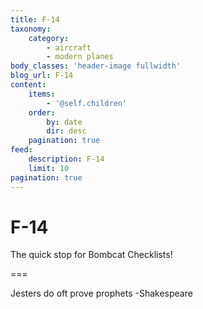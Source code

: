 ```yaml
---
title: F-14
taxonomy:
    category:
        - aircraft
        - modern planes
body_classes: 'header-image fullwidth'
blog_url: F-14
content:
    items:
        - '@self.children'
    order:
        by: date
        dir: desc
    pagination: true
feed:
    description: F-14
    limit: 10
pagination: true
---
```


# F-14
The quick stop for Bombcat Checklists!

===

Jesters do oft prove prophets
-Shakespeare
